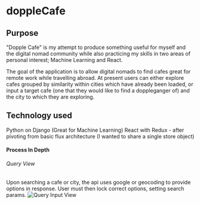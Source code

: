 # doppleCafe

## Purpose
"Dopple Cafe" is my attempt to produce something useful for myself and the digital nomad community while also practicing my skills in two areas of personal interest; Machine Learning and React.

The goal of the application is to allow digital nomads to find cafes great for remote work while travelling abroad. At present users can either explore cafes grouped by similarity within cities which have already been loaded, or input a target cafe (one that they would like to find a doppleganger of) and the city to which they are exploring. 

## Technology used
Python on Django (Great for Machine Learning)
React with Redux - after pivoting from basic flux architecture (I wanted to share a single store object)

#### Process In Depth

###### Query View
Upon searching a cafe or city, the api uses google or geocoding to provide options in response. User must then lock correct options, setting search params. 
![Query Input View](https://drive.google.com/file/d/1lQ1wHTfFaJzt6wNibzXFxeiuK12xgPpu/view?usp=sharing)

